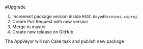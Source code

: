 #Upgrade

1. Increment package version inside `MSDI.KeyedServices.csproj`.
1. Create Pull Request with new version
1. Merge to master
1. Create new release on GitHub

The AppVeyor will run Cake task and publish new package